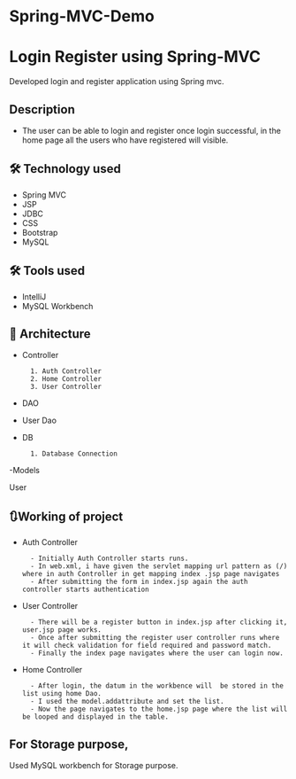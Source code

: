 # Spring-MVC-Demo

# Login Register using Spring-MVC
Developed login and register application using Spring mvc.
 
 
## Description
 
- The user can be able to login and register once login successful, in the home page all the users who have registered will visible.
 
 
## 🛠 Technology used
 
- Spring MVC
- JSP
- JDBC
- CSS
- Bootstrap
- MySQL
 
## 🛠 Tools used
 
- IntelliJ
- MySQL Workbench
 
## 🔲 Architecture
 
- Controller
 
        1. Auth Controller
        2. Home Controller
        3. User Controller
 
- DAO
  
- User Dao
 
- DB
 
        1. Database Connection
 
-Models

User
 
 
## 🔃Working of project
 
- Auth Controller
 
        - Initially Auth Controller starts runs.
        - In web.xml, i have given the servlet mapping url pattern as (/) where in auth Controller in get mapping index .jsp page navigates
        - After submitting the form in index.jsp again the auth controller starts authentication
 
- User Controller
 
        - There will be a register button in index.jsp after clicking it, user.jsp page works.
        - Once after submitting the register user controller runs where it will check validation for field required and password match.
        - Finally the index page navigates where the user can login now.
 
- Home Controller
 
        - After login, the datum in the workbence will  be stored in the list using home Dao.
        - I used the model.addattribute and set the list.
        - Now the page navigates to the home.jsp page where the list will be looped and displayed in the table.
## For Storage purpose,
 
Used MySQL workbench for Storage purpose.
